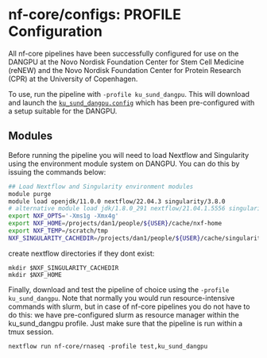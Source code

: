 # nf-core/configs: PROFILE Configuration

All nf-core pipelines have been successfully configured for use on the DANGPU at the 
Novo Nordisk Foundation Center for Stem Cell Medicine (reNEW) and the Novo Nordisk Foundation Center for Protein Research (CPR) at the University of Copenhagen.

To use, run the pipeline with `-profile ku_sund_dangpu`. This will download and launch the [`ku_sund_dangpu.config`](../conf/ku_sund_dangpu.config) which has been pre-configured with a setup suitable for the DANGPU.

## Modules

Before running the pipeline you will need to load Nextflow and Singularity using the environment module system on DANGPU. You can do this by issuing the commands below:

```bash
## Load Nextflow and Singularity environment modules
module purge
module load openjdk/11.0.0 nextflow/22.04.3 singularity/3.8.0 
# alternative module load jdk/1.8.0_291 nextflow/21.04.1.5556 singularity/3.8.0 
export NXF_OPTS='-Xms1g -Xmx4g'
export NXF_HOME=/projects/dan1/people/${USER}/cache/nxf-home
export NXF_TEMP=/scratch/tmp
NXF_SINGULARITY_CACHEDIR=/projects/dan1/people/${USER}/cache/singularity-images 
```

create nextflow directories if they dont exist:
```
mkdir $NXF_SINGULARITY_CACHEDIR
mkdir $NXF_HOME
```

Finally, download and test the pipeline of choice using the `-profile ku_sund_dangpu`. Note that normally you would run resource-intensive commands with slurm, but in case of nf-core pipelines you do not have to do this: we have pre-configured slurm as resource manager within the ku_sund_dangpu profile. Just make sure that the pipeline is run within a tmux session. 

```
nextflow run nf-core/rnaseq -profile test,ku_sund_dangpu
```

